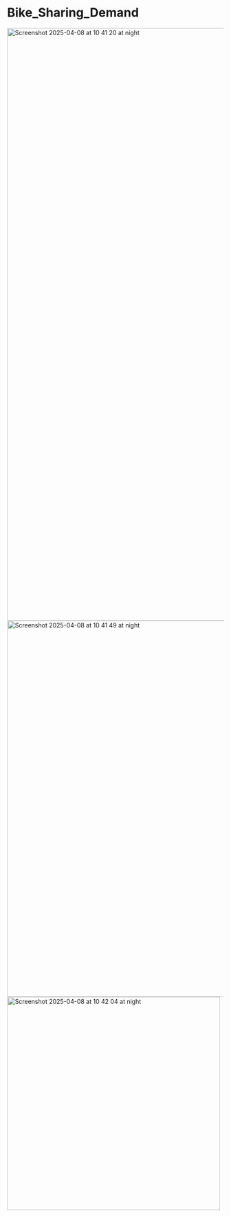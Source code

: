 # Bike_Sharing_Demand

<img width="1375" alt="Screenshot 2025-04-08 at 10 41 20 at night" src="https://github.com/user-attachments/assets/a215cc73-9464-4d12-b6f2-d160a409f062" />


<img width="873" alt="Screenshot 2025-04-08 at 10 41 49 at night" src="https://github.com/user-attachments/assets/06bc3844-e76b-446d-ae3e-f766c9e982bc" />


<img width="495" alt="Screenshot 2025-04-08 at 10 42 04 at night" src="https://github.com/user-attachments/assets/5330dc29-e7d4-4b6e-98af-291deabb4f3d" />
